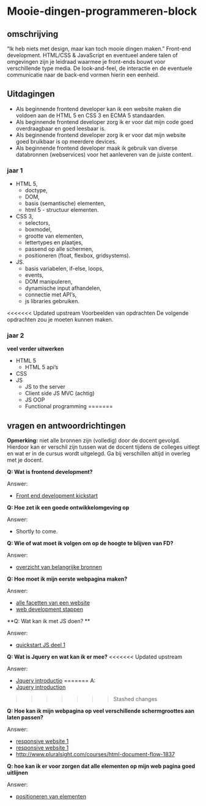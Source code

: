 # Mooie-dingen-programmeren-block

## omschrijving
“Ik heb niets met design, maar kan toch mooie dingen maken.”
Front-end development.
HTML/CSS & JavaScript en eventueel andere talen of omgevingen zijn je leidraad waarmee je front-ends bouwt voor verschillende type media. De look-and-feel, de interactie en de eventuele communicatie naar de back-end vormen hierin een eenheid.

## Uitdagingen
- Als beginnende frontend developer kan ik een website maken die voldoen aan de HTML 5 en CSS 3 en ECMA 5 standaarden. 
- Als beginnende frontend developer zorg ik er voor dat mijn code goed overdraagbaar en goed leesbaar is.
- Als beginnende frontend developer zorg ik er voor dat mijn website goed bruikbaar is op meerdere devices.
- Als beginnende frontend developer maak ik gebruik van diverse databronnen (webservices) voor het aanleveren van de juiste content.

### jaar 1
- HTML 5,
	- doctype,
	- DOM,
	- basis (semantische) elementen,
	- html 5 - structuur elementen.
- CSS 3,
	- selectors,
	- boxmodel,
	- grootte van elementen,
	- lettertypes en plaatjes,
	- passend op alle schermen,
	- positioneren (float, flexbox, gridsystems).
- JS.
	- basis variabelen, if-else, loops,
	- events,
	- DOM manipuleren,
	- dynamische input afhandelen,
	- connectie met API’s, 
	- js libraries gebruiken.

<<<<<<< Updated upstream
Voorbeelden van opdrachten
De volgende opdrachten zou je moeten kunnen maken.

### jaar 2
**veel verder uitwerken**
- HTML 5
	- HTML 5 api’s
- CSS
- JS
	- JS to the server
	- Client side JS MVC (achtig)
	- JS OOP
	- Functional programming
=======

## vragen en antwoordrichtingen
**Opmerking:** niet alle bronnen zijn (volledig) door de docent gevolgd. Hierdoor kan er verschil zijn tussen wat de docent tijdens de colleges uitlegt en wat er in de cursus wordt uitgelegd. Ga bij verschillen altijd in overleg met je docent.

**Q: Wat is frontend development?**

Answer: 
- [Front end development kickstart](http://www.pluralsight.com/courses/front-end-web-development-career-kickstart)

**Q: Hoe zet ik een goede ontwikkelomgeving op**

Answer: 
- Shortly to come.

**Q: Wie of wat moet ik volgen om op de hoogte te blijven van FD?**

Answer: 
- [overzicht van belangrijke bronnen](https://uptodate.frontendrescue.org/)

**Q: Hoe moet ik mijn eerste webpagina maken?**

Answer: 
- [alle facetten van een website](http://www.pluralsight.com/courses/introduction-building-website-layouts-2184)
- [web development stappen](http://www.pluralsight.com/courses/web-development-intro)

**Q: Wat kan ik met JS doen? **

Answer:
- [quickstart JS deel 1](http://www.pluralsight.com/courses/quick-start-javascript-1-1870)

**Q: Wat is Jquery en wat kan ik er mee?**
<<<<<<< Updated upstream

Answer:
- [Jquery introductio](http://www.pluralsight.com/courses/jquery-getting-started)
=======
A:
- [Jquery introduction](http://www.pluralsight.com/courses/jquery-getting-started)
>>>>>>> Stashed changes

**Q: Hoe kan ik mijn webpagina op veel verschillende schermgroottes aan laten passen?**

Answer:
- [responsive website 1](http://www.pluralsight.com/courses/responsive-websites-bootstrap3)
- [responsive website 1](http://www.pluralsight.com/courses/hands-on-responsive-web-design)
- http://www.pluralsight.com/courses/html-document-flow-1837

**Q: hoe kan ik er voor zorgen dat alle elementen op mijn web pagina goed uitlijnen**

Answer:
- [positioneren van elementen](http://www.pluralsight.com/courses/css-positioneringning-1834)




